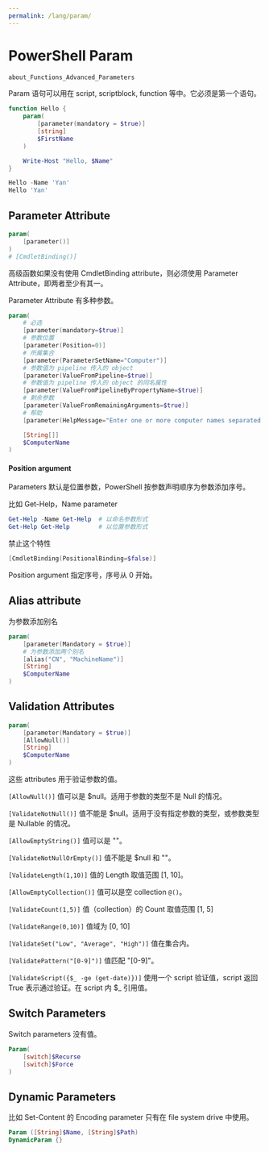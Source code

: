 ```yaml
---
permalink: /lang/param/
---
```


# PowerShell Param

```powershell
about_Functions_Advanced_Parameters
```

Param 语句可以用在 script, scriptblock, function 等中。它必须是第一个语句。

```powershell
function Hello {
    param(
        [parameter(mandatory = $true)]
        [string]
        $FirstName
    )

    Write-Host "Hello, $Name"
}

Hello -Name 'Yan'
Hello 'Yan'
```

## Parameter Attribute

```powershell
param(
    [parameter()]
)
# [CmdletBinding()]
```

高级函数如果没有使用 CmdletBinding attribute，则必须使用 Parameter Attribute，即两者至少有其一。

Parameter Attribute 有多种参数。

```powershell
param(
    # 必选
    [parameter(mandatory=$true)]
    # 参数位置
    [parameter(Position=0)]
    # 所属集合
    [parameter(ParameterSetName="Computer")]
    # 参数值为 pipeline 传入的 object
    [parameter(ValueFromPipeline=$true)]
    # 参数值为 pipeline 传入的 object 的同名属性
    [parameter(ValueFromPipelineByPropertyName=$true)]
    # 剩余参数
    [parameter(ValueFromRemainingArguments=$true)]
    # 帮助
    [parameter(HelpMessage="Enter one or more computer names separated by commas.")]

    [String[]]
    $ComputerName
)
```

#### Position argument

Parameters 默认是位置参数，PowerShell 按参数声明顺序为参数添加序号。

比如 Get-Help，Name parameter

```powershell
Get-Help -Name Get-Help  # 以命名参数形式
Get-Help Get-Help        # 以位置参数形式
```

禁止这个特性

```powershell
[CmdletBinding(PositionalBinding=$false)]
```

Position argument 指定序号，序号从 0 开始。

## Alias attribute

为参数添加别名

```powershell
param(
    [parameter(Mandatory = $true)]
    # 为参数添加两个别名
    [alias("CN", "MachineName")]
    [String]
    $ComputerName
)
```

## Validation Attributes

```powershell
param(
    [parameter(Mandatory = $true)]
    [AllowNull()]
    [String]
    $ComputerName
)
```

这些 attributes 用于验证参数的值。

`[AllowNull()]` 值可以是 $null。适用于参数的类型不是 Null 的情况。

`[ValidateNotNull()]` 值不能是 $null。适用于没有指定参数的类型，或参数类型是 Nullable 的情况。

`[AllowEmptyString()]` 值可以是 ""。

`[ValidateNotNullOrEmpty()]` 值不能是 $null 和 ""。

`[ValidateLength(1,10)]` 值的 Length 取值范围 [1, 10]。

`[AllowEmptyCollection()]` 值可以是空 collection `@()`。

`[ValidateCount(1,5)]` 值（collection）的 Count 取值范围 [1, 5]

`[ValidateRange(0,10)]` 值域为 [0, 10]

`[ValidateSet("Low", "Average", "High")]` 值在集合内。

`[ValidatePattern("[0-9]")]` 值匹配 "[0-9]"。

`[ValidateScript({$_ -ge (get-date)})]` 使用一个 script 验证值，script 返回 True 表示通过验证。在 script 内 $_ 引用值。

## Switch Parameters

Switch parameters 没有值。

```powershell
Param(
    [switch]$Recurse
    [switch]$Force
)
```

## Dynamic Parameters

比如 Set-Content 的 Encoding parameter 只有在 file system drive 中使用。

```powershell
Param ([String]$Name, [String]$Path)
DynamicParam {}
```
